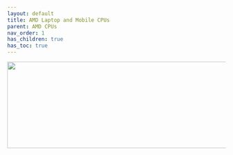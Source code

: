 ```yaml
---
layout: default
title: AMD Laptop and Mobile CPUs
parent: AMD CPUs
nav_order: 1
has_children: true
has_toc: true
---
```


<p align="center">
  <img width="650" height="200" src="../../../../../assets/Header-Placeholder.png">
</p>
